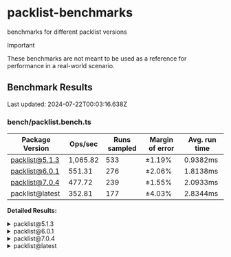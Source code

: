 # packlist-benchmarks

benchmarks for different packlist versions

> [!IMPORTANT]
> These benchmarks are not meant to be used as a reference for performance in a real-world scenario.

<!-- bench:start -->

## Benchmark Results

Last updated: 2024-07-22T00:03:16.638Z

### bench/packlist.bench.ts

| Package Version | Ops/sec  | Runs sampled | Margin of error | Avg. run time |
| --------------- | -------- | ------------ | --------------- | ------------- |
| packlist@5.1.3  | 1,065.82 | 533          | ±1.19%          | 0.9382ms      |
| packlist@6.0.1  | 551.31   | 276          | ±2.06%          | 1.8138ms      |
| packlist@7.0.4  | 477.72   | 239          | ±1.55%          | 2.0933ms      |
| packlist@latest | 352.81   | 177          | ±4.03%          | 2.8344ms      |

**Detailed Results:**

<details><summary>packlist@5.1.3</summary>

- **Median:** 0.9035ms
- **Min:** 0.8217ms
- **Max:** 2.4223ms
- **Standard Deviation:** 0.1318ms
- **75th Percentile:** 0.9401ms
- **99th Percentile:** 1.3641ms
- **99.5th Percentile:** 1.4674ms
- **99.9th Percentile:** 2.4223ms

</details>

<details><summary>packlist@6.0.1</summary>

- **Median:** 1.6971ms
- **Min:** 1.5438ms
- **Max:** 4.7943ms
- **Standard Deviation:** 0.3173ms
- **75th Percentile:** 1.8269ms
- **99th Percentile:** 2.8449ms
- **99.5th Percentile:** 3.2633ms
- **99.9th Percentile:** 4.7943ms

</details>

<details><summary>packlist@7.0.4</summary>

- **Median:** 2.0109ms
- **Min:** 1.8742ms
- **Max:** 3.3278ms
- **Standard Deviation:** 0.2557ms
- **75th Percentile:** 2.0740ms
- **99th Percentile:** 3.0754ms
- **99.5th Percentile:** 3.2713ms
- **99.9th Percentile:** 3.3278ms

</details>

<details><summary>packlist@latest</summary>

- **Median:** 2.6457ms
- **Min:** 1.9853ms
- **Max:** 9.6863ms
- **Standard Deviation:** 0.7752ms
- **75th Percentile:** 2.9302ms
- **99th Percentile:** 6.4392ms
- **99.5th Percentile:** 9.6863ms
- **99.9th Percentile:** 9.6863ms

</details>

<!-- bench:end -->
